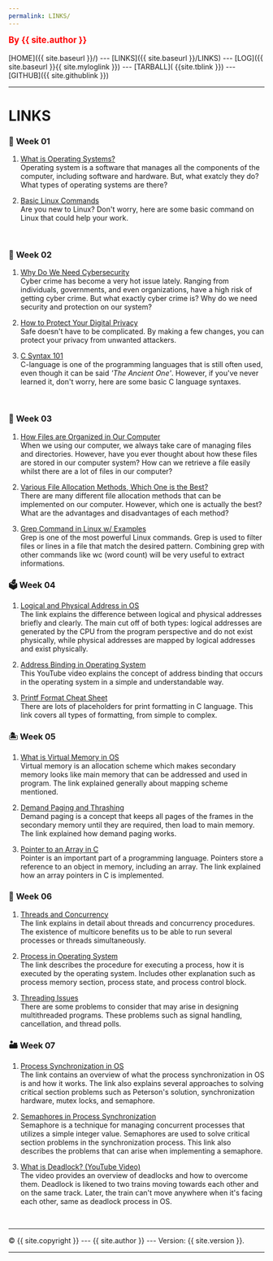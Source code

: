 ```yaml
---
permalink: LINKS/
---
```

<span style="color:red; font-weight:bold; font-size:larger;">By {{ site.author }}</span>
<br><br>
[HOME]({{ site.baseurl }}/) ---
[LINKS]({{ site.baseurl }}/LINKS) ---
[LOG]({{ site.baseurl }}{{ site.myloglink }}) ---
[TARBALL]( {{site.tblink }}) ---
[GITHUB]({{ site.githublink }})
<br>
<hr>

# LINKS

### 🎍 **Week 01**
1. [What is Operating Systems?](https://edu.gcfglobal.org/en/computerbasics/understanding-operating-systems/1/)<br>
Operating system is a software that manages all the components of the computer, including software and hardware. But, what exatcly they do? What types of operating systems are there?

2. [Basic Linux Commands](https://maker.pro/linux/tutorial/basic-linux-commands-for-beginners)<br>
Are you new to Linux? Don't worry, here are some basic command on Linux that could help your work.
<br>

### 🎨 **Week 02**
1. [Why Do We Need Cybersecurity](https://www.onelogin.com/learn/what-is-cyber-security)<br>
Cyber crime has become a very hot issue lately. Ranging from individuals, governments, and even organizations, have a high risk of getting cyber crime. But what exactly cyber crime is? Why do we need security and protection on our system?

2. [How to Protect Your Digital Privacy](https://www.nytimes.com/guides/privacy-project/how-to-protect-your-digital-privacy)<br>
Safe doesn't have to be complicated. By making a few changes, you can protect your privacy from unwanted attackers.

3. [C Syntax 101](https://www.tutorialspoint.com/cprogramming/c_quick_guide.htm)<br>
C-language is one of the programming languages that is still often used, even though it can be said _'The Ancient One'_. However, if you've never learned it, don't worry, here are some basic C language syntaxes.
<br>

### 🎠 **Week 03**
1. [How Files are Organized in Our Computer](https://www.techtarget.com/searchstorage/definition/file-system)<br>
When we using our computer, we always take care of managing files and directories. However, have you ever thought about how these files are stored in our computer system? How can we retrieve a file easily whilst there are a lot of files in our computer?

2. [Various File Allocation Methods, Which One is the Best?](https://www.geeksforgeeks.org/file-allocation-methods/)<br>
There are many different file allocation methods that can be implemented on our computer. However, which one is actually the best? What are the advantages and disadvantages of each method?

3. [Grep Command in Linux w/ Examples](https://www.geeksforgeeks.org/grep-command-in-unixlinux/)<br>
Grep is one of the most powerful Linux commands. Grep is used to filter files or lines in a file that match the desired pattern. Combining grep with other commands like wc (word count) will be very useful to extract informations.

### 🗳 **Week 04**
1. [Logical and Physical Address in OS](https://www.geeksforgeeks.org/logical-and-physical-address-in-operating-system/)<br>
The link explains the difference between logical and physical addresses briefly and clearly. The main cut off of both types: logical addresses are generated by the CPU from the program perspective and do not exist physically, while physical addresses are mapped by logical addresses and exist physically.

2. [Address Binding in Operating System](https://www.youtube.com/watch?v=twMsRr4mSYQ)<br>
This YouTube video explains the concept of address binding that occurs in the operating system in a simple and understandable way.
 
3. [Printf Format Cheat Sheet](https://alvinalexander.com/programming/printf-format-cheat-sheet/)<br>
There are lots of placeholders for print formatting in C language. This link covers all types of formatting, from simple to complex.

### 🏝 **Week 05**
1. [What is Virtual Memory in OS](https://www.geeksforgeeks.org/virtual-memory-in-operating-system/)<br>
Virtual memory is an allocation scheme which makes secondary memory looks like main memory that can be addressed and used in program. The link explained generally about mapping scheme mentioned.

2. [Demand Paging and Thrashing](https://www.javatpoint.com/os-demand-paging)<br>
Demand paging is a concept that keeps all pages of the frames in the secondary memory until they are required, then load to main memory. The link explained how demand paging works.
 
3. [Pointer to an Array in C](https://www.tutorialspoint.com/pointer-to-an-array-in-c)<br>
Pointer is an important part of a programming language. Pointers store a reference to an object in memory, including an array. The link explained how an array pointers in C is implemented.

### 👑 **Week 06**
1. [Threads and Concurrency](https://medium.com/@akhandmishra/operating-system-threads-and-concurrency-aec2036b90f8)<br>
The link explains in detail about threads and concurrency procedures. The existence of multicore benefits us to be able to run several processes or threads simultaneously.

2. [Process in Operating System](https://www.studytonight.com/operating-system/operating-system-processes)<br>
The link describes the procedure for executing a process, how it is executed by the operating system. Includes other explanation such as process memory section, process state, and process control block.
 
3. [Threading Issues](https://www.tutorialspoint.com/what-are-threading-issues)<br>
There are some problems to consider that may arise in designing multithreaded programs. These problems such as signal handling, cancellation, and thread polls.

### 🏜 **Week 07**
1. [Process Synchronization in OS](https://www.scaler.com/topics/operating-system/process-synchronization-in-os/)<br>
The link contains an overview of what the process synchronization in OS is and how it works. The link also explains several approaches to solving critical section problems such as Peterson's solution, synchronization hardware, mutex locks, and semaphore.

2. [Semaphores in Process Synchronization](https://www.geeksforgeeks.org/semaphores-in-process-synchronization/)<br>
Semaphore is a technique for managing concurrent processes that utilizes a simple integer value. Semaphores are used to solve critical section problems in the synchronization process. This link also describes the problems that can arise when implementing a semaphore.

3. [What is Deadlock? (YouTube Video)](https://www.youtube.com/watch?v=onkWXaXAgbY&feature=emb_imp_woyt)<br>
The video provides an overview of deadlocks and how to overcome them. Deadlock is likened to two trains moving towards each other and on the same track. Later, the train can't move anywhere when it's facing each other, same as deadlock process in OS.

<br>
<hr>
&copy; {{ site.copyright }} --- {{ site.author }} --- Version: {{ site.version }}.
<hr>
<br>
